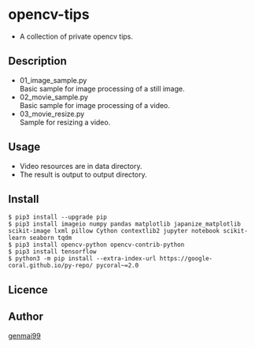 opencv-tips
====
* A collection of private opencv tips.

## Description
* 01_image_sample.py  
Basic sample for image processing of a still image.
* 02_movie_sample.py  
Basic sample for image processing of a video.
* 03_movie_resize.py  
Sample for resizing a video.

## Usage
* Video resources are in data directory.
* The result is output to output directory.

## Install

```
$ pip3 install --upgrade pip
$ pip3 install imageio numpy pandas matplotlib japanize_matplotlib scikit-image lxml pillow Cython contextlib2 jupyter notebook scikit-learn seaborn tqdm
$ pip3 install opencv-python opencv-contrib-python
$ pip3 install tensorflow
$ python3 -m pip install --extra-index-url https://google-coral.github.io/py-repo/ pycoral~=2.0
```

## Licence


## Author
[genmai99](https://github.com/genmai99)